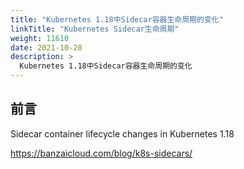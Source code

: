 ```yaml
---
title: "Kubernetes 1.18中Sidecar容器生命周期的变化"
linkTitle: "Kubernetes Sidecar生命周期"
weight: 11610
date: 2021-10-28
description: >
  Kubernetes 1.18中Sidecar容器生命周期的变化
---
```


## 前言

Sidecar container lifecycle changes in Kubernetes 1.18

https://banzaicloud.com/blog/k8s-sidecars/


